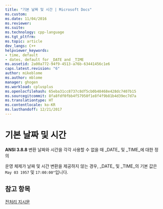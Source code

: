 ```yaml
---
title: "기본 날짜 및 시간 | Microsoft Docs"
ms.custom: 
ms.date: 11/04/2016
ms.reviewer: 
ms.suite: 
ms.technology: cpp-language
ms.tgt_pltfrm: 
ms.topic: article
dev_langs: C++
helpviewer_keywords:
- time, default
- dates, default for _DATE and _TIME
ms.assetid: 2a00a772-94f9-4513-a76b-63441456c1e6
caps.latest.revision: "6"
author: mikeblome
ms.author: mblome
manager: ghogen
ms.workload: cplusplus
ms.openlocfilehash: 65eba31cc8737c8df5cb0b48468e428dc7407b15
ms.sourcegitcommit: 8fa8fdf0fbb4f57950f1e8f4f9b81b4d39ec7d7a
ms.translationtype: HT
ms.contentlocale: ko-KR
ms.lasthandoff: 12/21/2017
---
```

# <a name="default-date-and-time"></a>기본 날짜 및 시간
**ANSI 3.8.8** 변환 날짜와 시간을 각각 사용할 수 없을 때 _DATE\_ 및 _TIME\_에 대한 정의  
  
 운영 체제가 날짜 및 시간 변환을 제공하지 않는 경우, _DATE\_ 및 _TIME\_의 기본 값은 `May 03 1957` 및 `17:00:00"`입니다.  
  
## <a name="see-also"></a>참고 항목  
 [전처리 지시문](../c-language/preprocessing-directives.md)